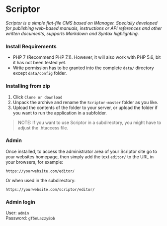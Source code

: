 # Scriptor

_Scriptor is a simple flat-file CMS based on IManager. Specially developed for publishing web-based manuals, instructions or API references and other written documents, supports Markdown and Syntax highlighting._


### Install Requirements
- PHP 7 (Recommend PHP 7.1). However, it will also work with PHP 5.6, bit it has not been tested yet.
- Write permission has to be granted into the complete `data/` directory except `data/config` folder.

### Installing from zip
1. Click `Clone or download`
2. Unpack the archive and rename the `Scriptor-master` folder as you like.
3. Upload the contents of the folder to your server, or upload the folder if you want to run the application in a subfolder.

> NOTE: If you want to use Scriptor in a subdirectory, you might have to adjust the .htaccess file.

### Admin
Once installed, to access the administrator area of your Scriptor site go to your websites homepage, then simply add the text `editor/` to the URL in your browsers, for example: 
```
https://yourwebsite.com/editor/
```

Or when used in the subdirectory: 
```
https://yourwebsite.com/scriptor/editor/
```

### Admin login  
User: `admin`   
Password: `gT5nLazzyBob`

